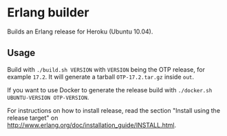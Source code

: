 # Erlang builder

Builds an Erlang release for Heroku (Ubuntu 10.04).

## Usage

Build with `./build.sh VERSION` with `VERSION` being the OTP release, for
example `17.2`. It will generate a tarball `OTP-17.2.tar.gz` inside `out`.

If you want to use Docker to generate the release build with `./docker.sh
UBUNTU-VERSION OTP-VERSION`.

For instructions on how to install release, read the section "Install using the
release target" on http://www.erlang.org/doc/installation_guide/INSTALL.html.
